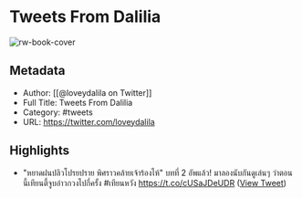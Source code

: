 # Tweets From Dalilia

![rw-book-cover](https://pbs.twimg.com/profile_images/1526527147157823489/laxci915.jpg)

## Metadata
- Author: [[@loveydalila on Twitter]]
- Full Title: Tweets From Dalilia
- Category: #tweets
- URL: https://twitter.com/loveydalila

## Highlights
- "หยาดฝนปลิวโปรยปราย พิศราวคล้ายเจ้าร้องไห้"
  บทที่ 2 อัพแล้ว!
  มาลองนับกันดูเล่นๆ ว่าตอนนี้เทียนตี้จูบอ๋าวกวงไปกี่ครั้ง 
  #เทียนหวัง 
  https://t.co/cUSaJDeUDR ([View Tweet](https://twitter.com/loveydalila/status/1911445427158741331))
